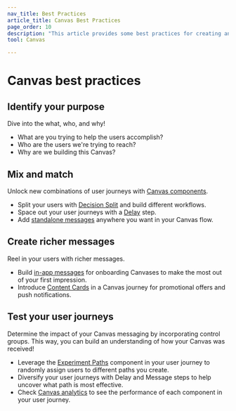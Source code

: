 ```yaml
---
nav_title: Best Practices
article_title: Canvas Best Practices
page_order: 10
description: "This article provides some best practices for creating and customizing user journeys with Canvas and Canvas Flow."
tool: Canvas

---
```


# Canvas best practices

## Identify your purpose

Dive into the what, who, and why!
- What are you trying to help the users accomplish?
- Who are the users we're trying to reach?
- Why are we building this Canvas?

## Mix and match

Unlock new combinations of user journeys with [Canvas components]({{site.baseurl}}/user_guide/engagement_tools/canvas/canvas_components).
- Split your users with [Decision Split]({{site.baseurl}}/user_guide/engagement_tools/canvas/canvas_components/decision_split/) and build different workflows.
- Space out your user journeys with a [Delay]({{site.baseurl}}/user_guide/engagement_tools/canvas/canvas_components/delay_step/) step.
- Add [standalone messages]({{site.baseurl}}/user_guide/engagement_tools/canvas/canvas_components/message_step/) anywhere you want in your Canvas flow.

## Create richer messages

Reel in your users with richer messages.

- Build [in-app messages]({{site.baseurl}}/user_guide/engagement_tools/canvas/create_a_canvas/in-app_messages_in_canvas/) for onboarding Canvases to make the most out of your first impression.
- Introduce [Content Cards]({{site.baseurl}}/user_guide/engagement_tools/canvas/create_a_canvas/content-cards_in_canvas/) in a Canvas journey for promotional offers and push notifications.

## Test your user journeys

Determine the impact of your Canvas messaging by incorporating control groups. This way, you can build an understanding of how your Canvas was received!

- Leverage the [Experiment Paths]({{site.baseurl}}/user_guide/engagement_tools/canvas/canvas_components/experiment_step/) component in your user journey to randomly assign users to different paths you create. 
- Diversify your user journeys with Delay and Message steps to help uncover what path is most effective.
- Check [Canvas analytics]({{site.baseurl}}/user_guide/engagement_tools/canvas/testing_canvases/measuring_and_testing_with_canvas_analytics/) to see the performance of each component in your user journey.

